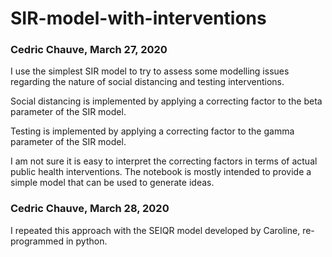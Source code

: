 # SIR-model-with-interventions
### Cedric Chauve, March 27, 2020

I use the simplest SIR model to try to assess some modelling issues regarding the nature of social distancing and testing interventions.

Social distancing is implemented by applying a correcting factor to the beta parameter of the SIR model.

Testing is implemented by applying a correcting factor to the gamma parameter of the SIR model.

I am not sure it is easy to interpret the correcting factors in terms of actual public health interventions. The notebook is mostly intended to provide a simple model that can be used to generate ideas.

### Cedric Chauve, March 28, 2020

I repeated this approach with the SEIQR model developed by Caroline, re-programmed in python.

